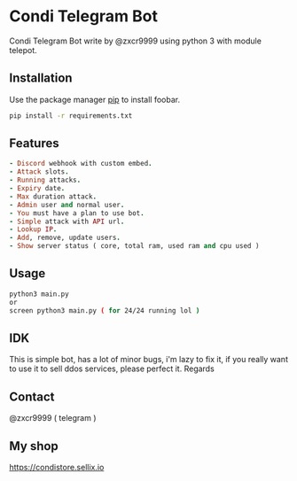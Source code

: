 # Condi Telegram Bot

Condi Telegram Bot write by @zxcr9999 using python 3 with module telepot.

## Installation

Use the package manager [pip](https://pip.pypa.io/en/stable/) to install foobar.

```bash
pip install -r requirements.txt
```

## Features

```ruby
- Discord webhook with custom embed.
- Attack slots.
- Running attacks.
- Expiry date.
- Max duration attack.
- Admin user and normal user.
- You must have a plan to use bot.
- Simple attack with API url.
- Lookup IP.
- Add, remove, update users.
- Show server status ( core, total ram, used ram and cpu used )
```

## Usage

```bash
python3 main.py
or
screen python3 main.py ( for 24/24 running lol )
```

## IDK
This is simple bot, has a lot of minor bugs, i'm lazy to fix it, if you really want to use it to sell ddos ​​services, please perfect it. Regards

## Contact
@zxcr9999 ( telegram )

## My shop
https://condistore.sellix.io
